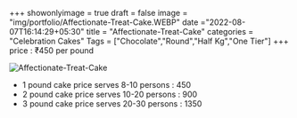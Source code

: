 +++
showonlyimage = true
draft = false
image = "img/portfolio/Affectionate-Treat-Cake.WEBP"
date ="2022-08-07T16:14:29+05:30"
title = "Affectionate-Treat-Cake"
categories = "Celebration Cakes"
Tags = ["Chocolate","Round","Half Kg","One Tier"]
+++
price : ₹450 per pound
<!--more-->
![Affectionate-Treat-Cake](/img/portfolio/Affectionate-Treat-Cake.WEBP)
* 1 pound cake price serves 8-10 persons : 450
* 2 pound cake price serves 10-20 persons : 900
* 3 pound cake price serves 20-30 persons : 1350
